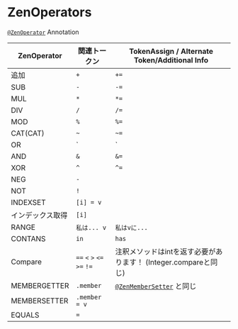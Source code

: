 # ZenOperators

[`@ZenOperator`](/Dev_Area/ZenAnnotations/Annotation_ZenOperator/) Annotation

| ZenOperator  | 関連トークン                                  | TokenAssign / Alternate Token/Additional Info                  |
| ------------ | --------------------------------------- | -------------------------------------------------------------- |
| 追加           | `+`                                     | `+=`                                                           |
| SUB          | `-`                                     | `-=`                                                           |
| MUL          | `*`                                     | `*=`                                                           |
| DIV          | `/`                                     | `/=`                                                           |
| MOD          | `%`                                     | `%=`                                                           |
| CAT(CAT)     | `~`                                     | `~=`                                                           |
| OR           | `|`                                     | `|=`                                                           |
| AND          | `&`                                 | `&=`                                                       |
| XOR          | `^`                                     | `^=`                                                           |
| NEG          | `-`                                     |                                                                |
| NOT          | `!`                                     |                                                                |
| INDEXSET     | `[i] = v`                               |                                                                |
| インデックス取得     | `[i]`                                   |                                                                |
| RANGE        | `私は... v`                               | `私はvに...`                                                      |
| CONTANS      | `in`                                    | `has`                                                          |
| Compare      | `==` `<` `>` `<=` `>=` `!=` | 注釈メソッドはintを返す必要があります！ (Integer.compareと同じ)                     |
| MEMBERGETTER | `.member`                               | [`@ZenMemberSetter`](/Dev_Area/ZenAnnotations/ZenMembers/) と同じ |
| MEMBERSETTER | `.member = v`                           |                                                                |
| EQUALS       | `=`                                     |                                                                |